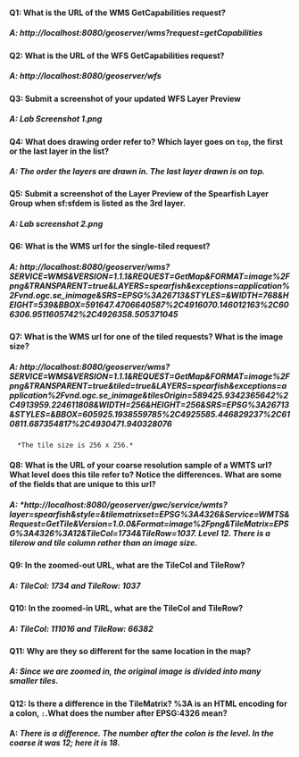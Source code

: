 #### Q1: What is the URL of the WMS GetCapabilities request?

##### A: *http://localhost:8080/geoserver/wms?request=getCapabilities*

#### Q2: What is the URL of the WFS GetCapabilities request?

##### A: *http://localhost:8080/geoserver/wfs*

#### Q3: Submit a screenshot of your updated WFS Layer Preview

##### A: _Lab Screenshot 1.png_

#### Q4: What does drawing order refer to? Which layer goes on `top`, the first or the last layer in the list?

##### A: *The order the layers are drawn in. The last layer drawn is on top.*

#### Q5: Submit a screenshot of the Layer Preview of the Spearfish Layer Group when sf:sfdem is listed as the 3rd layer.

##### A: _Lab screenshot 2.png_

#### Q6: What is the WMS url for the single-tiled request?

##### A: *http://localhost:8080/geoserver/wms?SERVICE=WMS&VERSION=1.1.1&REQUEST=GetMap&FORMAT=image%2Fpng&TRANSPARENT=true&LAYERS=spearfish&exceptions=application%2Fvnd.ogc.se_inimage&SRS=EPSG%3A26713&STYLES=&WIDTH=768&HEIGHT=539&BBOX=591647.4706640587%2C4916070.146012163%2C606306.9511605742%2C4926358.505371045*

#### Q7: What is the WMS url for one of the tiled requests? What is the image size?

##### A: *http://localhost:8080/geoserver/wms?SERVICE=WMS&VERSION=1.1.1&REQUEST=GetMap&FORMAT=image%2Fpng&TRANSPARENT=true&tiled=true&LAYERS=spearfish&exceptions=application%2Fvnd.ogc.se_inimage&tilesOrigin=589425.9342365642%2C4913959.224611808&WIDTH=256&HEIGHT=256&SRS=EPSG%3A26713&STYLES=&BBOX=605925.1938559785%2C4925585.446829237%2C610811.687354817%2C4930471.940328076* 
      *The tile size is 256 x 256.*

#### Q8: What is the URL of your coarse resolution sample of a WMTS url? What level does this tile refer to? Notice the differences. What are some of the fields that are unique to this url?

##### A: *http://localhost:8080/geoserver/gwc/service/wmts?layer=spearfish&style=&tilematrixset=EPSG%3A4326&Service=WMTS&Request=GetTile&Version=1.0.0&Format=image%2Fpng&TileMatrix=EPSG%3A4326%3A12&TileCol=1734&TileRow=1037. Level 12. There is a tilerow and tile column rather than an image size.

#### Q9: In the zoomed-out URL, what are the TileCol and TileRow?

##### A: *TileCol: 1734 and TileRow: 1037*

#### Q10: In the zoomed-in URL, what are the TileCol and TileRow?

##### A: *TileCol: 111016 and TileRow: 66382*

#### Q11: Why are they so different for the same location in the map?

##### A: *Since we are zoomed in, the original image is divided into many smaller tiles.*

#### Q12: Is there a difference in the TileMatrix? %3A is an HTML encoding for a colon, `:`.What does the number after EPSG:4326 mean?

#### A: *There is a difference. The number after the colon is the level. In the coarse it was 12; here it is 18.*
